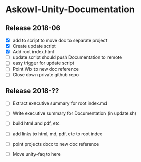 # Askowl-Unity-Documentation
## Release 2018-06

* [x] add to script to move doc to separate project
* [x] Create update script
* [x] Add root index.html
* [ ] update script should push Documentation to remote
* [ ] easy trigger for update script
* [ ] Point Wix to new doc reference
* [ ] Close down private github repo

## Release 2018-??

- [ ] Extract executive summary for root index.md
- [ ] Write executive summary for Documentation (in update.sh)
- [ ] build html and pdf, etc
- [ ] add links to html, md, pdf, etc to root index
- [ ] point projects docx to new doc reference
- [ ] Move unity-faq to here

